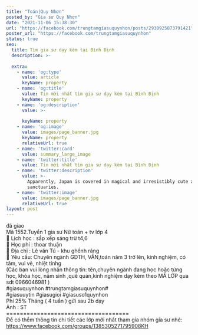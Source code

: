 ```yaml
---
title: "Toán|Quy Nhơn"
posted_by: "Gia sư Quy Nhơn"
date: "2021-11-06 15:38:30"
url: "https://facebook.com/trungtamgiasuquynhon/posts/2930925873791421"
poster_url: "https://facebook.com/trungtamgiasuquynhon"
status: true
seo:
  title: Tìm gia sư dạy kèm tại Bình Định
  description: >-
    
  extra:
    - name: 'og:type'
      value: article
      keyName: property
    - name: 'og:title'
      value: Tin mới nhất tìm gia sư dạy kèm tại Bình Định
      keyName: property
    - name: 'og:description'
      value: >-
        
      keyName: property
    - name: 'og:image'
      value: images/page_banner.jpg
      keyName: property
      relativeUrl: true
    - name: 'twitter:card'
      value: summary_large_image
    - name: 'twitter:title'
      value: Tin mới nhất tìm gia sư dạy kèm tại Bình Định
    - name: 'twitter:description'
      value: >-
        Apparently, Japan is covered in magical and irresistibly cute animal
        sanctuaries.
    - name: 'twitter:image'
      value: images/page_banner.jpg
      relativeUrl: true
layout: post
---
```

đã giao<br>Mã 1552.Tuyển 1 gia sư Nữ toán + tv lớp 4<br>🧐 Lịch học : sắp xếp sáng trừ t4,6<br>🧐 Học phí : thoar thuận<br>🧐 Địa chỉ : Lê văn Tú - khu ghềnh ráng<br>🧐 Yêu cầu: Chuyên ngành GDTH, VĂN,toán năm 3 trở lên, kinh nghiệm, có tâm, vui vẻ, nhiệt tinhg<br>(Các bạn vui lòng nhắn thông tin: tên,chuyên ngành đang học hoặc từng học, khóa học, năm sinh ,quê quán,kinh nghiệm dạy kèm theo MÃ LỚP qua sdt 0966046981 )<br>#giasuquynhon #trungtamgiasuquynhon#<br>#giasuuytin #giasugioi #giasuso1quynhon<br>Phí 25% Tháng ( 4 tuần ) gửi sau 2b dạy<br>Ảnh : ST<br>====================================<br>Để có thểm thông tin chi tiết các lớp mới nhất tham gia nhóm gia sư nhé: https://www.facebook.com/groups/1385305271795908KH
